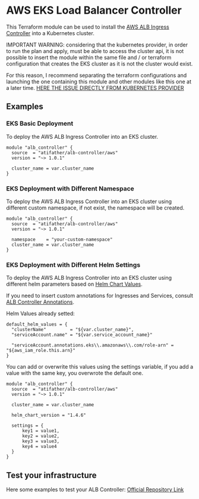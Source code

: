 # AWS EKS Load Balancer Controller
This Terraform module can be used to install the [AWS ALB Ingress Controller](https://github.com/kubernetes-sigs/aws-alb-ingress-controller)
into a Kubernetes cluster.

IMPORTANT WARNING: considering that the kubernetes provider, in order to run the plan and apply, must be able to access the cluster api, it is not possible to insert the module within the same file and / or terraform configuration that creates the EKS cluster as it is not the cluster would exist.

For this reason, I recommend separating the terraform configurations and launching the one containing this module and other modules like this one at a later time. [HERE THE ISSUE DIRECTLY FROM KUBERNETES PROVIDER](https://github.com/hashicorp/terraform-provider-kubernetes-alpha/issues/199#issuecomment-832614387)

## Examples
### EKS Basic Deployment
To deploy the AWS ALB Ingress Controller into an EKS cluster.

```hcl
module "alb_controller" {
  source  = "atifather/alb-controller/aws"
  version = "~> 1.0.1"

  cluster_name = var.cluster_name
}
```

### EKS Deployment with Different Namespace
To deploy the AWS ALB Ingress Controller into an EKS cluster using different custom namespace, if not exist, the namespace will be created.

```hcl
module "alb_controller" {
  source  = "atifather/alb-controller/aws"
  version = "~> 1.0.1"

  namespace    = "your-custom-namespace"
  cluster_name = var.cluster_name
}
```

### EKS Deployment with Different Helm Settings
To deploy the AWS ALB Ingress Controller into an EKS cluster using different helm parameters based on [Helm Chart Values](https://github.com/kubernetes-sigs/aws-alb-ingress-controller).

If you need to insert custom annotations for Ingresses and Services, consult [ALB Controller Annotations](https://kubernetes-sigs.github.io/aws-load-balancer-controller/v2.2/guide/ingress/annotations/).

Helm Values already setted:

```hcl
default_helm_values = {
  "clusterName"         = "${var.cluster_name}",
  "serviceAccount.name" = "${var.service_account_name}"

  "serviceAccount.annotations.eks\\.amazonaws\\.com/role-arn" = "${aws_iam_role.this.arn}"
}
```

You can add or overwrite this values using the settings variable, if you add a value with the same key, you overwrote the default one.

```hcl
module "alb_controller" {
  source  = "atifather/alb-controller/aws"
  version = "~> 1.0.1"

  cluster_name = var.cluster_name
  
  helm_chart_version = "1.4.6"

  settings = {
      key1 = value1,
      key2 = value2,
      key3 = value3,
      key4 = value4
  }
}
```

## Test your infrastructure
Here some examples to test your ALB Controller: [Official Repository Link](https://github.com/kubernetes-sigs/aws-load-balancer-controller/tree/main/docs/examples)